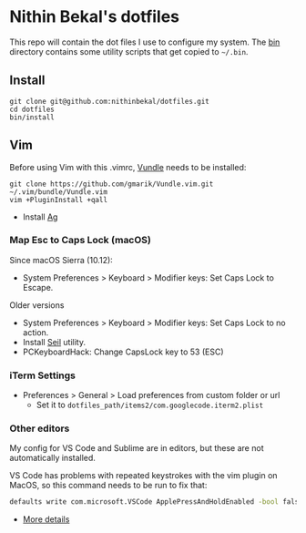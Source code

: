# Nithin Bekal's dotfiles

This repo will contain the dot files I use to configure my system. The
[bin](bin) directory contains some utility scripts that get copied to `~/.bin`.

## Install

    git clone git@github.com:nithinbekal/dotfiles.git
    cd dotfiles
    bin/install

## Vim

Before using Vim with this .vimrc, [Vundle](https://github.com/gmarik/Vundle.vim) needs to be installed:

    git clone https://github.com/gmarik/Vundle.vim.git ~/.vim/bundle/Vundle.vim
    vim +PluginInstall +qall

- Install [Ag](https://github.com/ggreer/the_silver_searcher)

### Map Esc to Caps Lock (macOS)

Since macOS Sierra (10.12):

- System Preferences > Keyboard > Modifier keys: Set Caps Lock to Escape.

Older versions

- System Preferences > Keyboard > Modifier keys: Set Caps Lock to no action.
- Install [Seil](https://pqrs.org/macosx/keyremap4macbook/pckeyboardhack.html.en) utility.
- PCKeyboardHack: Change CapsLock key to 53 (ESC)

### iTerm Settings

- Preferences > General > Load preferences from custom folder or url
  - Set it to `dotfiles_path/items2/com.googlecode.iterm2.plist`

### Other editors

My config for VS Code and Sublime are in editors, but these are not
automatically installed.

VS Code has problems with repeated keystrokes with the vim plugin on MacOS, so
this command needs to be run to fix that:

```bash
defaults write com.microsoft.VSCode ApplePressAndHoldEnabled -bool false
```

- [More details](https://wesleywiser.github.io/post/vscode-vim-repeat-osx/)
